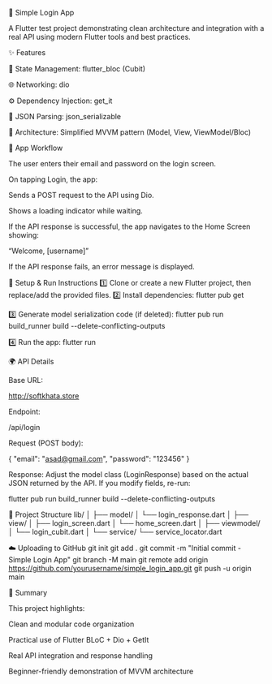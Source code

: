 🚀 Simple Login App

A Flutter test project demonstrating clean architecture and integration with a real API using modern Flutter tools and best practices.

✨ Features

🔄 State Management: flutter_bloc
 (Cubit)

🌐 Networking: dio

⚙️ Dependency Injection: get_it

🧩 JSON Parsing: json_serializable

🧱 Architecture: Simplified MVVM pattern (Model, View, ViewModel/Bloc)

📱 App Workflow

The user enters their email and password on the login screen.

On tapping Login, the app:

Sends a POST request to the API using Dio.

Shows a loading indicator while waiting.

If the API response is successful, the app navigates to the Home Screen showing:

“Welcome, [username]”

If the API response fails, an error message is displayed.

🔧 Setup & Run Instructions
1️⃣ Clone or create a new Flutter project, then replace/add the provided files.
2️⃣ Install dependencies:
flutter pub get

3️⃣ Generate model serialization code (if deleted):
flutter pub run build_runner build --delete-conflicting-outputs

4️⃣ Run the app:
flutter run

🌍 API Details

Base URL:

http://softkhata.store


Endpoint:

/api/login


Request (POST body):

{
  "email": "asad@gmail.com",
  "password": "123456"
}


Response:
Adjust the model class (LoginResponse) based on the actual JSON returned by the API.
If you modify fields, re-run:

flutter pub run build_runner build --delete-conflicting-outputs

🧠 Project Structure
lib/
│
├── model/
│   └── login_response.dart
│
├── view/
│   ├── login_screen.dart
│   └── home_screen.dart
│
├── viewmodel/
│   └── login_cubit.dart
│
└── service/
    └── service_locator.dart

☁️ Uploading to GitHub
git init
git add .
git commit -m "Initial commit - Simple Login App"
git branch -M main
git remote add origin https://github.com/yourusername/simple_login_app.git
git push -u origin main

🏁 Summary

This project highlights:

Clean and modular code organization

Practical use of Flutter BLoC + Dio + GetIt

Real API integration and response handling

Beginner-friendly demonstration of MVVM architecture